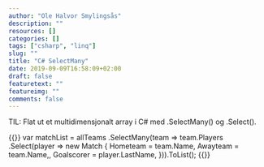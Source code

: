 ```yaml
---
author: "Ole Halvor Smylingsås"
description: ""
resources: []
categories: []
tags: ["csharp", "linq"]  
slug: ""
title: "C# SelectMany"
date: 2019-09-09T16:58:09+02:00
draft: false
featuretext: ""
featureimg: ""
comments: false
---
```


TIL: Flat ut et multidimensjonalt array i C# med .SelectMany() og .Select().
<!--more-->

{{<highlight c>}}
var matchList = allTeams
        .SelectMany(team => team.Players
            .Select(player => new Match {
                Hometeam = team.Name,
                Awayteam = team.Name,,
                Goalscorer = player.LastName,
            })).ToList();
{{</highlight>}}


